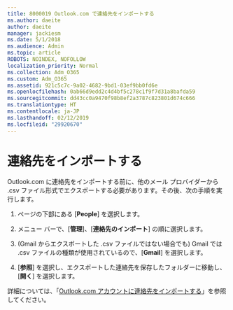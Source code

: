```yaml
---
title: 8000019 Outlook.com で連絡先をインポートする
ms.author: daeite
author: daeite
manager: jackiesm
ms.date: 5/1/2018
ms.audience: Admin
ms.topic: article
ROBOTS: NOINDEX, NOFOLLOW
localization_priority: Normal
ms.collection: Adm_O365
ms.custom: Adm_O365
ms.assetid: 921c5c7c-9a02-4682-9bd1-03ef9bb0fd6e
ms.openlocfilehash: 0ab66d9edd2c4d4bf5c278c1f9f7d31a8bafda59
ms.sourcegitcommit: dd43cc0a9470f98b8ef2a3787c823801d674c666
ms.translationtype: HT
ms.contentlocale: ja-JP
ms.lasthandoff: 02/12/2019
ms.locfileid: "29920670"
---
```

# <a name="import-contacts"></a>連絡先をインポートする

Outlook.com に連絡先をインポートする前に、他のメール プロバイダーから .csv ファイル形式でエクスポートする必要があります。その後、次の手順を実行します。
  
1. ページの下部にある [**People**] を選択します。 
    
2. メニュー バーで、[**管理**]、[**連絡先のインポート**] の順に選択します。 
    
3. (Gmail からエクスポートした .csv ファイルではない場合でも) Gmail では .csv ファイルの種類が使用されているので、[**Gmail**] を選択します。 
    
4. [**参照**] を選択し、エクスポートした連絡先を保存したフォルダーに移動し、[**開く**] を選択します。 
    
詳細については、「[Outlook.com アカウントに連絡先をインポートする](https://go.microsoft.com/fwlink/p/?linkid=873136)」を参照してください。
  

